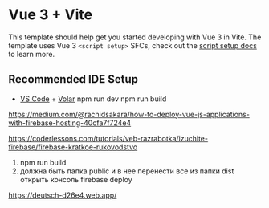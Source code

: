 # Vue 3 + Vite

This template should help get you started developing with Vue 3 in Vite. The template uses Vue 3 `<script setup>` SFCs, check out the [script setup docs](https://v3.vuejs.org/api/sfc-script-setup.html#sfc-script-setup) to learn more.

## Recommended IDE Setup

- [VS Code](https://code.visualstudio.com/) + [Volar](https://marketplace.visualstudio.com/items?itemName=Vue.volar)
npm run dev
npm run build

<!-- ========== как хостить на firebase============= -->
https://medium.com/@rachidsakara/how-to-deploy-vue-js-applications-with-firebase-hosting-40cfa7f724e4

https://coderlessons.com/tutorials/veb-razrabotka/izuchite-firebase/firebase-kratkoe-rukovodstvo


1. npm run build
2. должна быть папка public и в нее перенести все из папки dist
открыть консоль
firebase deploy

https://deutsch-d26e4.web.app/